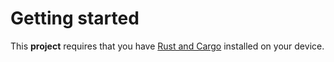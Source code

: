 # Getting started
This **project** requires that you have [Rust and Cargo](https://www.rust-lang.org/learn/get-started) installed on your device.  
